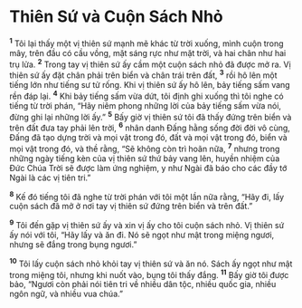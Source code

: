 # Thiên Sứ và Cuộn Sách Nhỏ
<sup><b>1</b></sup> Tôi lại thấy một vị thiên sứ mạnh mẽ khác từ trời xuống, mình cuộn trong mây, trên đầu có cầu vồng, mặt sáng rực như mặt trời, và hai chân như hai trụ lửa. <sup><b>2</b></sup> Trong tay vị thiên sứ ấy cầm một cuộn sách nhỏ đã được mở ra. Vị thiên sứ ấy đặt chân phải trên biển và chân trái trên đất, <sup><b>3</b></sup> rồi hô lên một tiếng lớn như tiếng sư tử rống. Khi vị thiên sứ ấy hô lên, bảy tiếng sấm vang rền đáp lại. <sup><b>4</b></sup> Khi bảy tiếng sấm vừa dứt, tôi định ghi xuống thì tôi nghe có tiếng từ trời phán, “Hãy niêm phong những lời của bảy tiếng sấm vừa nói, đừng ghi lại những lời ấy.” <sup><b>5</b></sup> Bấy giờ vị thiên sứ tôi đã thấy đứng trên biển và trên đất đưa tay phải lên trời, <sup><b>6</b></sup> nhân danh Ðấng hằng sống đời đời vô cùng, Ðấng đã tạo dựng trời và mọi vật trong đó, đất và mọi vật trong đó, biển và mọi vật trong đó, và thề rằng, “Sẽ không còn trì hoãn nữa, <sup><b>7</b></sup> nhưng trong những ngày tiếng kèn của vị thiên sứ thứ bảy vang lên, huyền nhiệm của Ðức Chúa Trời sẽ được làm ứng nghiệm, y như Ngài đã báo cho các đầy tớ Ngài là các vị tiên tri.”

<sup><b>8</b></sup> Kế đó tiếng tôi đã nghe từ trời phán với tôi một lần nữa rằng, “Hãy đi, lấy cuộn sách đã mở ở nơi tay vị thiên sứ đứng trên biển và trên đất.”

<sup><b>9</b></sup> Tôi đến gặp vị thiên sứ ấy và xin vị ấy cho tôi cuộn sách nhỏ. Vị thiên sứ ấy nói với tôi, “Hãy lấy và ăn đi. Nó sẽ ngọt như mật trong miệng ngươi, nhưng sẽ đắng trong bụng ngươi.”

<sup><b>10</b></sup> Tôi lấy cuộn sách nhỏ khỏi tay vị thiên sứ và ăn nó. Sách ấy ngọt như mật trong miệng tôi, nhưng khi nuốt vào, bụng tôi thấy đắng. <sup><b>11</b></sup> Bấy giờ tôi được bảo, “Ngươi còn phải nói tiên tri về nhiều dân tộc, nhiều quốc gia, nhiều ngôn ngữ, và nhiều vua chúa.”

